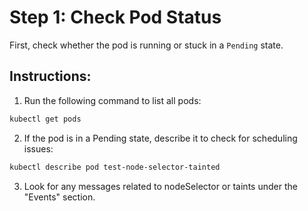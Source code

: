 # Step 1: Check Pod Status

First, check whether the pod is running or stuck in a `Pending` state.

## Instructions:
1. Run the following command to list all pods:

```sh
kubectl get pods
```

2. If the pod is in a Pending state, describe it to check for scheduling issues:

```sh
kubectl describe pod test-node-selector-tainted
```

3. Look for any messages related to nodeSelector or taints under the "Events" section.

